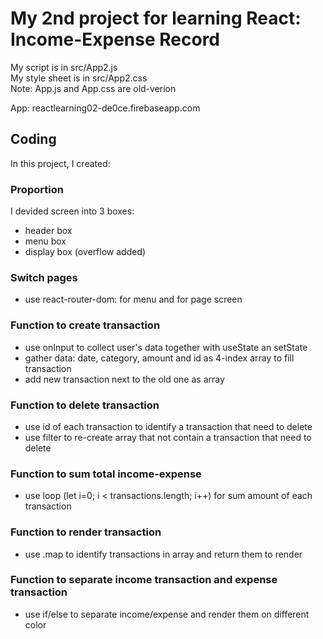 # My 2nd project for learning React: Income-Expense Record

My script is in src/App2.js <br />
My style sheet is in src/App2.css <br />
Note: App.js and App.css are old-verion <br/>

App: reactlearning02-de0ce.firebaseapp.com

## Coding

In this project, I created:

### Proportion

I devided screen into 3 boxes:
- header box
- menu box
- display box (overflow added)

### Switch pages

- use react-router-dom: <Router> for menu and <Switch> for page screen
  
### Function to create transaction
  
- use onInput to collect user's data together with useState an setState
- gather data: date, category, amount and id as 4-index array to fill transaction
- add new transaction next to the old one as array
  
### Function to delete transaction
  
- use id of each transaction to identify a transaction that need to delete
- use filter to re-create array that not contain a transaction that need to delete
  
### Function to sum total income-expense
- use loop (let i=0; i < transactions.length; i++) for sum amount of each transaction

### Function to render transaction
- use .map to identify transactions in array and return them to render
                                             
### Function to separate income transaction and expense transaction
- use if/else to separate income/expense and render them on different color
